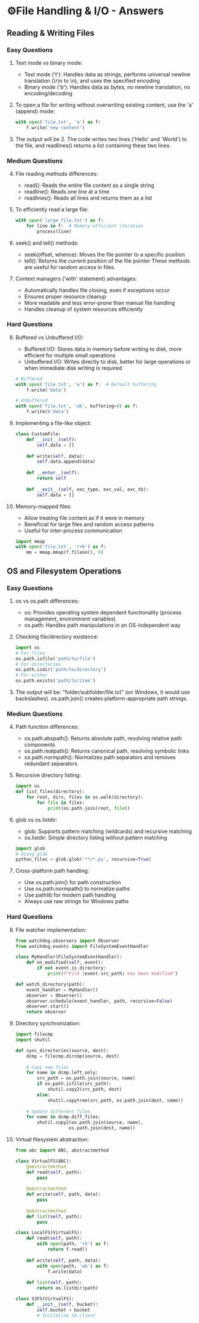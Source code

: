 # ⚙️File Handling & I/O - Answers

## Reading & Writing Files

### Easy Questions
1. Text mode vs binary mode:
   - Text mode ('t'): Handles data as strings, performs universal newline translation (\r\n to \n), and uses the specified encoding
   - Binary mode ('b'): Handles data as bytes, no newline translation, no encoding/decoding

2. To open a file for writing without overwriting existing content, use the 'a' (append) mode:
   ```python
   with open('file.txt', 'a') as f:
       f.write('new content')
   ```

3. The output will be 2. The code writes two lines ('Hello' and 'World') to the file, and readlines() returns a list containing these two lines.

### Medium Questions
4. File reading methods differences:
   - read(): Reads the entire file content as a single string
   - readline(): Reads one line at a time
   - readlines(): Reads all lines and returns them as a list

5. To efficiently read a large file:
   ```python
   with open('large_file.txt') as f:
       for line in f:  # Memory-efficient iteration
           process(line)
   ```

6. seek() and tell() methods:
   - seek(offset, whence): Moves the file pointer to a specific position
   - tell(): Returns the current position of the file pointer
   These methods are useful for random access in files.

7. Context managers ('with' statement) advantages:
   - Automatically handles file closing, even if exceptions occur
   - Ensures proper resource cleanup
   - More readable and less error-prone than manual file handling
   - Handles cleanup of system resources efficiently

### Hard Questions
8. Buffered vs Unbuffered I/O:
   - Buffered I/O: Stores data in memory before writing to disk, more efficient for multiple small operations
   - Unbuffered I/O: Writes directly to disk, better for large operations or when immediate disk writing is required
   ```python
   # Buffered
   with open('file.txt', 'w') as f:  # Default buffering
       f.write('data')
   
   # Unbuffered
   with open('file.txt', 'wb', buffering=0) as f:
       f.write(b'data')
   ```

9. Implementing a file-like object:
   ```python
   class CustomFile:
       def __init__(self):
           self.data = []
       
       def write(self, data):
           self.data.append(data)
       
       def __enter__(self):
           return self
       
       def __exit__(self, exc_type, exc_val, exc_tb):
           self.data = []
   ```

10. Memory-mapped files:
    - Allow treating file content as if it were in memory
    - Beneficial for large files and random access patterns
    - Useful for inter-process communication
    ```python
    import mmap
    with open('file.txt', 'r+b') as f:
        mm = mmap.mmap(f.fileno(), 0)
    ```

## OS and Filesystem Operations

### Easy Questions
1. os vs os.path differences:
   - os: Provides operating system dependent functionality (process management, environment variables)
   - os.path: Handles path manipulations in an OS-independent way

2. Checking file/directory existence:
   ```python
   import os
   # For files
   os.path.isfile('path/to/file')
   # For directories
   os.path.isdir('path/to/directory')
   # For either
   os.path.exists('path/to/item')
   ```

3. The output will be: "folder/subfolder/file.txt" (on Windows, it would use backslashes). os.path.join() creates platform-appropriate path strings.

### Medium Questions
4. Path function differences:
   - os.path.abspath(): Returns absolute path, resolving relative path components
   - os.path.realpath(): Returns canonical path, resolving symbolic links
   - os.path.normpath(): Normalizes path separators and removes redundant separators

5. Recursive directory listing:
   ```python
   import os
   def list_files(directory):
       for root, dirs, files in os.walk(directory):
           for file in files:
               print(os.path.join(root, file))
   ```

6. glob vs os.listdir:
   - glob: Supports pattern matching (wildcards) and recursive matching
   - os.listdir: Simple directory listing without pattern matching
   ```python
   import glob
   # Using glob
   python_files = glob.glob('**/*.py', recursive=True)
   ```

7. Cross-platform path handling:
   - Use os.path.join() for path construction
   - Use os.path.normpath() to normalize paths
   - Use pathlib for modern path handling
   - Always use raw strings for Windows paths

### Hard Questions
8. File watcher implementation:
   ```python
   from watchdog.observers import Observer
   from watchdog.events import FileSystemEventHandler
   
   class MyHandler(FileSystemEventHandler):
       def on_modified(self, event):
           if not event.is_directory:
               print(f"File {event.src_path} has been modified")
   
   def watch_directory(path):
       event_handler = MyHandler()
       observer = Observer()
       observer.schedule(event_handler, path, recursive=False)
       observer.start()
       return observer
   ```

9. Directory synchronization:
   ```python
   import filecmp
   import shutil
   
   def sync_directories(source, dest):
       dcmp = filecmp.dircmp(source, dest)
       
       # Copy new files
       for name in dcmp.left_only:
           src_path = os.path.join(source, name)
           if os.path.isfile(src_path):
               shutil.copy2(src_path, dest)
           else:
               shutil.copytree(src_path, os.path.join(dest, name))
       
       # Update different files
       for name in dcmp.diff_files:
           shutil.copy2(os.path.join(source, name),
                       os.path.join(dest, name))
   ```

10. Virtual filesystem abstraction:
    ```python
    from abc import ABC, abstractmethod
    
    class VirtualFS(ABC):
        @abstractmethod
        def read(self, path):
            pass
        
        @abstractmethod
        def write(self, path, data):
            pass
        
        @abstractmethod
        def list(self, path):
            pass
    
    class LocalFS(VirtualFS):
        def read(self, path):
            with open(path, 'rb') as f:
                return f.read()
        
        def write(self, path, data):
            with open(path, 'wb') as f:
                f.write(data)
        
        def list(self, path):
            return os.listdir(path)
    
    class S3FS(VirtualFS):
        def __init__(self, bucket):
            self.bucket = bucket
            # Initialize S3 client
    ```